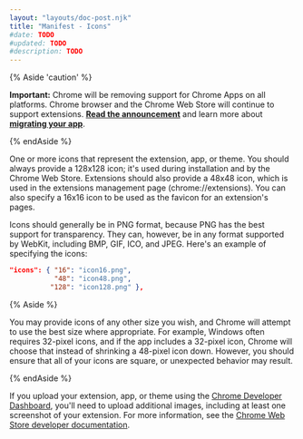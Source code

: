 ```yaml
---
layout: "layouts/doc-post.njk"
title: "Manifest - Icons"
#date: TODO
#updated: TODO
#description: TODO
---
```


{% Aside 'caution' %}

**Important:** Chrome will be removing support for Chrome Apps on all platforms. Chrome browser and
the Chrome Web Store will continue to support extensions. [**Read the announcement**][1] and learn
more about [**migrating your app**][2].

{% endAside %}

One or more icons that represent the extension, app, or theme. You should always provide a 128x128
icon; it's used during installation and by the Chrome Web Store. Extensions should also provide a
48x48 icon, which is used in the extensions management page (chrome://extensions). You can also
specify a 16x16 icon to be used as the favicon for an extension's pages.

Icons should generally be in PNG format, because PNG has the best support for transparency. They
can, however, be in any format supported by WebKit, including BMP, GIF, ICO, and JPEG. Here's an
example of specifying the icons:

```json
"icons": { "16": "icon16.png",
           "48": "icon48.png",
          "128": "icon128.png" },
```

{% Aside %}

You may provide icons of any other size you wish, and Chrome will attempt to use the best size where
appropriate. For example, Windows often requires 32-pixel icons, and if the app includes a 32-pixel
icon, Chrome will choose that instead of shrinking a 48-pixel icon down. However, you should ensure
that all of your icons are square, or unexpected behavior may result.

{% endAside %}

If you upload your extension, app, or theme using the [Chrome Developer Dashboard][3], you'll need
to upload additional images, including at least one screenshot of your extension. For more
information, see the [Chrome Web Store developer documentation][4].

[1]: https://blog.chromium.org/2020/08/changes-to-chrome-app-support-timeline.html
[2]: /apps/migration
[3]: https://chrome.google.com/webstore/developer/dashboard
[4]: /webstore

